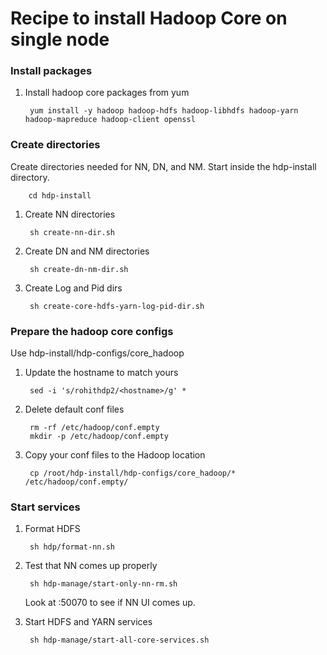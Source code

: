 # Recipe to install Hadoop Core on single node

### Install packages

1. Install hadoop core packages from yum

        yum install -y hadoop hadoop-hdfs hadoop-libhdfs hadoop-yarn hadoop-mapreduce hadoop-client openssl

### Create directories

Create directories needed for NN, DN, and NM.
Start inside the hdp-install directory.

        cd hdp-install

1. Create NN directories

        sh create-nn-dir.sh

1. Create DN and NM directories

        sh create-dn-nm-dir.sh

1. Create Log and Pid dirs

        sh create-core-hdfs-yarn-log-pid-dir.sh 

### Prepare the hadoop core configs

Use hdp-install/hdp-configs/core_hadoop

1. Update the hostname to match yours

        sed -i 's/rohithdp2/<hostname>/g' *    

1. Delete default conf files

        rm -rf /etc/hadoop/conf.empty
        mkdir -p /etc/hadoop/conf.empty

1. Copy your conf files to the Hadoop location

        cp /root/hdp-install/hdp-configs/core_hadoop/* /etc/hadoop/conf.empty/

### Start services

1. Format HDFS

        sh hdp/format-nn.sh

1. Test that NN comes up properly

        sh hdp-manage/start-only-nn-rm.sh

    Look at <hostname>:50070 to see if NN UI comes up.

1. Start HDFS and YARN services

        sh hdp-manage/start-all-core-services.sh



